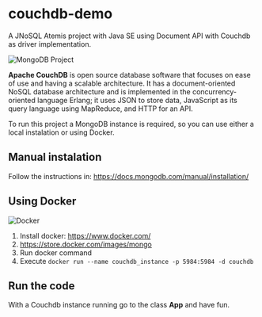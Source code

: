 # couchdb-demo

A JNoSQL Atemis project with Java SE using Document API with Couchdb as driver implementation.

![MongoDB Project](http://www.jnosql.org/img/logos/couchdb.png)


**Apache CouchDB** is open source database software that focuses on ease of use and having a scalable architecture. It has a document-oriented NoSQL database architecture and is implemented in the concurrency-oriented language Erlang; it uses JSON to store data, JavaScript as its query language using MapReduce, and HTTP for an API.


To run this project a MongoDB instance is required, so you can use either a local instalation or using Docker.


## Manual instalation

Follow the instructions in: https://docs.mongodb.com/manual/installation/


## Using Docker

![Docker](https://www.docker.com/sites/default/files/horizontal_large.png)


1. Install docker: https://www.docker.com/
1. https://store.docker.com/images/mongo
1. Run docker command
1. Execute `docker run --name couchdb_instance -p 5984:5984 -d couchdb`



## Run the code

With a Couchdb instance running go to the class **App** and have fun.
